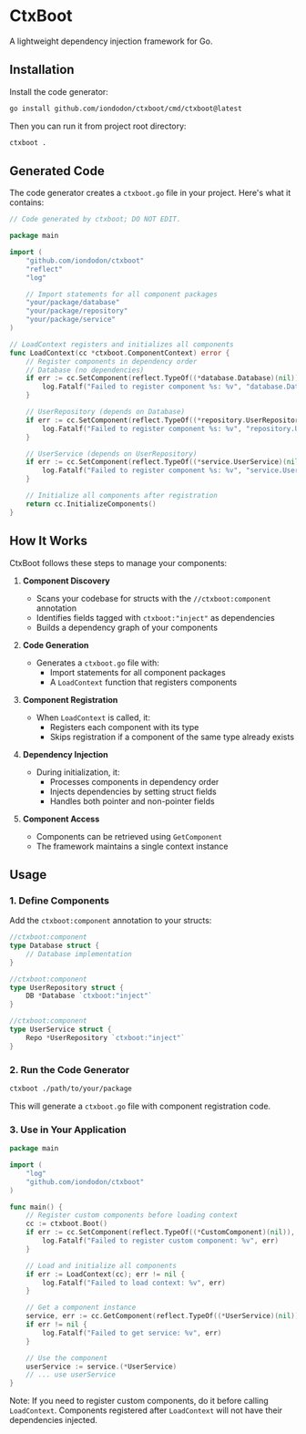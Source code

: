 # CtxBoot

A lightweight dependency injection framework for Go.

## Installation

Install the code generator:

```bash
go install github.com/iondodon/ctxboot/cmd/ctxboot@latest
```

Then you can run it from project root directory:

```bash
ctxboot .
```

## Generated Code

The code generator creates a `ctxboot.go` file in your project. Here's what it contains:

```go
// Code generated by ctxboot; DO NOT EDIT.

package main

import (
    "github.com/iondodon/ctxboot"
    "reflect"
    "log"

    // Import statements for all component packages
    "your/package/database"
    "your/package/repository"
    "your/package/service"
)

// LoadContext registers and initializes all components
func LoadContext(cc *ctxboot.ComponentContext) error {
    // Register components in dependency order
    // Database (no dependencies)
    if err := cc.SetComponent(reflect.TypeOf((*database.Database)(nil)), &database.Database{}); err != nil {
        log.Fatalf("Failed to register component %s: %v", "database.Database", err)
    }

    // UserRepository (depends on Database)
    if err := cc.SetComponent(reflect.TypeOf((*repository.UserRepository)(nil)), &repository.UserRepository{}); err != nil {
        log.Fatalf("Failed to register component %s: %v", "repository.UserRepository", err)
    }

    // UserService (depends on UserRepository)
    if err := cc.SetComponent(reflect.TypeOf((*service.UserService)(nil)), &service.UserService{}); err != nil {
        log.Fatalf("Failed to register component %s: %v", "service.UserService", err)
    }

    // Initialize all components after registration
    return cc.InitializeComponents()
}
```

## How It Works

CtxBoot follows these steps to manage your components:

1. **Component Discovery**

   - Scans your codebase for structs with the `//ctxboot:component` annotation
   - Identifies fields tagged with `ctxboot:"inject"` as dependencies
   - Builds a dependency graph of your components

2. **Code Generation**

   - Generates a `ctxboot.go` file with:
     - Import statements for all component packages
     - A `LoadContext` function that registers components

3. **Component Registration**

   - When `LoadContext` is called, it:
     - Registers each component with its type
     - Skips registration if a component of the same type already exists

4. **Dependency Injection**

   - During initialization, it:
     - Processes components in dependency order
     - Injects dependencies by setting struct fields
     - Handles both pointer and non-pointer fields

5. **Component Access**
   - Components can be retrieved using `GetComponent`
   - The framework maintains a single context instance

## Usage

### 1. Define Components

Add the `ctxboot:component` annotation to your structs:

```go
//ctxboot:component
type Database struct {
    // Database implementation
}

//ctxboot:component
type UserRepository struct {
    DB *Database `ctxboot:"inject"`
}

//ctxboot:component
type UserService struct {
    Repo *UserRepository `ctxboot:"inject"`
}
```

### 2. Run the Code Generator

```bash
ctxboot ./path/to/your/package
```

This will generate a `ctxboot.go` file with component registration code.

### 3. Use in Your Application

```go
package main

import (
    "log"
    "github.com/iondodon/ctxboot"
)

func main() {
    // Register custom components before loading context
    cc := ctxboot.Boot()
    if err := cc.SetComponent(reflect.TypeOf((*CustomComponent)(nil)), &CustomComponent{}); err != nil {
        log.Fatalf("Failed to register custom component: %v", err)
    }

    // Load and initialize all components
    if err := LoadContext(cc); err != nil {
        log.Fatalf("Failed to load context: %v", err)
    }

    // Get a component instance
    service, err := cc.GetComponent(reflect.TypeOf((*UserService)(nil)))
    if err != nil {
        log.Fatalf("Failed to get service: %v", err)
    }

    // Use the component
    userService := service.(*UserService)
    // ... use userService
}
```

Note: If you need to register custom components, do it before calling `LoadContext`. Components registered after `LoadContext` will not have their dependencies injected.
